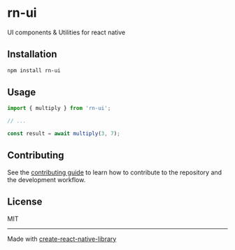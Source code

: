 # rn-ui

UI components & Utilities for react native

## Installation

```sh
npm install rn-ui
```

## Usage


```js
import { multiply } from 'rn-ui';

// ...

const result = await multiply(3, 7);
```


## Contributing

See the [contributing guide](CONTRIBUTING.md) to learn how to contribute to the repository and the development workflow.

## License

MIT

---

Made with [create-react-native-library](https://github.com/callstack/react-native-builder-bob)
